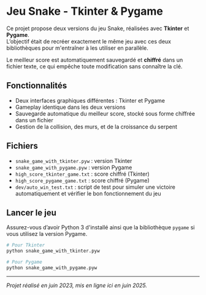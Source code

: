 # Jeu Snake - Tkinter & Pygame

Ce projet propose deux versions du jeu Snake, réalisées avec **Tkinter** et **Pygame**.  
L’objectif était de recréer exactement le même jeu avec ces deux bibliothèques pour m'entraîner à les utiliser en parallèle.

Le meilleur score est automatiquement sauvegardé et **chiffré** dans un fichier texte, ce qui empêche toute modification sans connaître la clé.

## Fonctionnalités
- Deux interfaces graphiques différentes : Tkinter et Pygame
- Gameplay identique dans les deux versions
- Sauvegarde automatique du meilleur score, stocké sous forme chiffrée dans un fichier
- Gestion de la collision, des murs, et de la croissance du serpent

## Fichiers
- `snake_game_with_tkinter.pyw` : version Tkinter
- `snake_game_with_pygame.pyw` : version Pygame
- `high_score_tkinter_game.txt` : score chiffré (Tkinter)
- `high_score_pygame_game.txt` : score chiffré (Pygame)
- `dev/auto_win_test.txt` : script de test pour simuler une victoire automatiquement et vérifier le bon fonctionnement du jeu

## Lancer le jeu

Assurez-vous d’avoir Python 3 d'installé ainsi que la bibliothèque `pygame` si vous utilisez la version Pygame.

```bash
# Pour Tkinter
python snake_game_with_tkinter.pyw

# Pour Pygame
python snake_game_with_pygame.pyw
```

---

*Projet réalisé en juin 2023, mis en ligne ici en juin 2025.*
